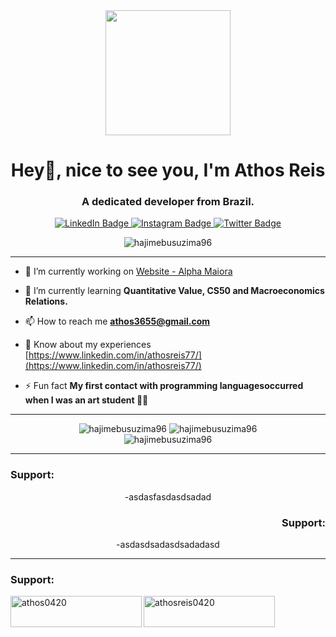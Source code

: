 <div id="header" align="center">
  <img src="https://media.giphy.com/media/1dPKqD8HqzmfxEUzzZ/giphy.gif" width="200"/>
</div> 

<h1 align="center"> Hey👋, nice to see you, I'm Athos Reis</h1>
<h3 align="center">A dedicated developer from Brazil.</h3>


<div id="badges" align="center">
  <a href="https://www.linkedin.com/in/athosreis77/">
    <img src="https://img.shields.io/badge/LinkedIn-blue?style=for-the-badge&logo=linkedin&logoColor=white" alt="LinkedIn Badge"/>
  </a>
  <a href="https://www.instagram.com/1_puto/">
    <img src="https://img.shields.io/badge/Instagram-C13584?style=for-the-badge&logo=instagram&logoColor=white" alt="Instagram Badge"/>
  </a>
  <a href="https://twitter.com/AthosReis840">
    <img src="https://img.shields.io/badge/Twitter-blue?style=for-the-badge&logo=twitter&logoColor=white" alt="Twitter Badge"/>
  </a>
</div>

<p align="center"> <img src="https://komarev.com/ghpvc/?username=hajimebusuzima96&label=Profile%20views&color=0e75b6&style=flat" alt="hajimebusuzima96" /> </p>

---

- 🔭 I’m currently working on [Website - Alpha Maiora](https://alphamaiora.com)

- 🌱 I’m currently learning **Quantitative Value, CS50 and Macroeconomics Relations.**

- 📫 How to reach me **athos3655@gmail.com**

- 📄 Know about my experiences [https://www.linkedin.com/in/athosreis77/](https://www.linkedin.com/in/athosreis77/)

- ⚡ Fun fact **My first contact with programming languages ​​occurred when I was an art student 🧑‍🎨**

---

<div id='stats' align='center'>
  <img  src="https://github-readme-stats.vercel.app/api?username=hajimebusuzima96&show_icons=true&locale=en" alt="hajimebusuzima96"/>
  <img  src="https://github-readme-streak-stats.herokuapp.com/?user=hajimebusuzima96&" alt="hajimebusuzima96" />
</div>
<div id='stats' align='center'>

<img align="center" src="https://github-readme-stats.vercel.app/api/top-langs?username=hajimebusuzima96&show_icons=true&locale=en&layout=compact" alt="hajimebusuzima96" />
</div>

---

<div id='langs' align='center'>
  <p>
  <h3 align='left' >Support:</h3>
  -asdasfasdasdsadad
  </p>
  <p>
  <h3 align='right' >Support:</h3>
  -asdasdsadasdsadadasd
  </p>
</div>

---



<h3 align="left">Support:</h3>
<p><a href="https://www.buymeacoffee.com/athos0420"> <img align="left" src="https://cdn.buymeacoffee.com/buttons/v2/default-yellow.png" height="50" width="210" alt="athos0420" /></a><a href="https://ko-fi.com/athosreis0420"> <img align="left" src="https://cdn.ko-fi.com/cdn/kofi3.png?v=3" height="50" width="210" alt="athosreis0420" /></a></p><br><br>






